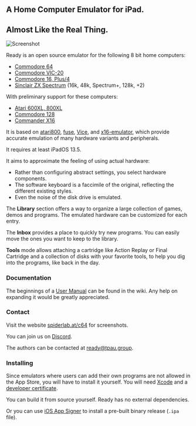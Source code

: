 ## A Home Computer Emulator for iPad.
## Almost Like the Real Thing.

![Screenshot](screenshot.png)

Ready is an open source emulator for the following 8 bit home computers:

- [Commodore 64](https://en.wikipedia.org/wiki/Commodore_64)
- [Commodore VIC-20](https://en.wikipedia.org/wiki/Commodore_VIC-20)
- [Commodore 16, Plus/4](https://en.wikipedia.org/wiki/Commodore_Plus/4)
- [Sinclair ZX Spectrum](https://en.wikipedia.org/wiki/ZX_Spectrum) (16k, 48k, Spectrum+, 128k, +2)

With preliminary support for these computers:

- [Atari 600XL, 800XL](https://en.wikipedia.org/wiki/Atari_8-bit_family)
- [Commodore 128](https://en.wikipedia.org/wiki/Commodore_128)
- [Commander X16](https://www.commanderx16.com/)

It is based on [atari800](https://atari800.github.io), [fuse](http://fuse-emulator.sourceforge.net/), [Vice](http://vice-emu.sourceforge.net), and [x16-emulator](https://github.com/commanderx16/x16-emulator), which provide accurate emulation of many hardware variants and peripherals.

It requires at least iPadOS 13.5.

It aims to approximate the feeling of using actual hardware: 
- Rather than configuring abstract settings, you select hardware components.
- The software keyboard is a faccimile of the original, reflecting the different existing styles.
- Even the noise of the disk drive is emulated.

The **Library** section offers a way to organize a large collection of games, demos and programs. The emulated hardware can be customized for each entry.

The **Inbox** provides a place to quickly try new programs. You can easily move the ones you want to keep to the library.

**Tools** mode allows attaching a cartridge like Action Replay or Final Cartridge and a collection of disks with your favorite tools, to help you dig into the programs, like back in the day.

### Documentation

The beginnings of a [User Manual](https://github.com/Spider-Lab/C64/wiki/User%20Manual) can be found in the wiki. Any help on expanding it would be greatly appreciated.

### Contact

Visit the website [spiderlab.at/c64](http://spiderlab.at/c64/) for screenshots.

You can join us on [Discord](https://discord.gg/4GuSY5e).

The authors can be contacted at ready@tpau.group.

### Installing

Since emulators where users can add their own programs are not allowed in the App Store, you will have to install it yourself. You will need [Xcode](https://developer.apple.com/xcode/) and a [developer certificate](https://developer.apple.com/account/).

You can build it from source yourself. Ready has no external dependencies. 

Or you can use [iOS App Signer](https://dantheman827.github.io/ios-app-signer/) to install a pre-built binary release (`.ipa` file).
